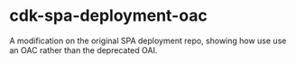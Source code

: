 # cdk-spa-deployment-oac
A modification on the original SPA deployment repo, showing how use use an OAC rather than the deprecated OAI.
